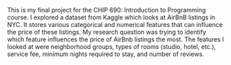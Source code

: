 This is my final project for the CHIP 690: Introduction to Programming course. I explored a dataset from Kaggle which looks at AirBnB listings in NYC. It stores various categorical and numerical features that can influence the price of these listings. My research question was trying to identify which feature influences the price of AirBnb listings the most. The features I looked at were neighborhood groups, types of rooms (studio, hotel, etc.), service fee, minimum nights required to stay, and number of reviews.
